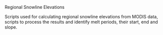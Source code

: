 Regional Snowline Elevations

Scripts used for calculating regional snowline elevations
from MODIS data, scripts to process the results and identify
melt periods, their start, end and slope.
